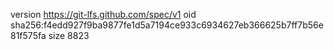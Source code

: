 version https://git-lfs.github.com/spec/v1
oid sha256:f4edd927f9ba9877fe1d5a7194ce933c6934627eb366625b7ff7b56e81f575fa
size 8823
